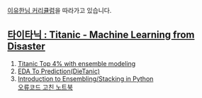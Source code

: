 [이유한님 커리큘럼](https://kaggle-kr.tistory.com/32)을 따라가고 있습니다.

## [타이타닉 : Titanic - Machine Learning from Disaster](https://www.kaggle.com/c/titanic/overview)
1. [Titanic Top 4% with ensemble modeling](https://www.kaggle.com/yassineghouzam/titanic-top-4-with-ensemble-modeling)
2. [EDA To Prediction(DieTanic)](https://www.kaggle.com/ash316/eda-to-prediction-dietanic)
3. [Introduction to Ensembling/Stacking in Python](https://www.kaggle.com/arthurtok/introduction-to-ensembling-stacking-in-python)<br>
    [오류코드 고친 노트북](https://www.kaggle.com/chae52/upd-2021-introduction-to-ensembling-stacking-in-py)

